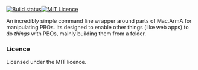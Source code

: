 [![Build status](https://ci.appveyor.com/api/projects/status/raf3p8amnr4n0tqs?svg=true)](https://ci.appveyor.com/project/Jsmuk/simplepbo)[![MIT Licence](https://img.shields.io/badge/License-MIT-blue.svg)](https://github.com/BeowulfStratOps/BSU.Sync/blob/master/LICENSE.txt)

An incredibly simple command line wrapper around parts of Mac.ArmA for manipulating PBOs. Its designed to enable other things (like web apps) to do *things* with PBOs, mainly building them from a folder. 

### Licence
Licensed under the MIT licence.
